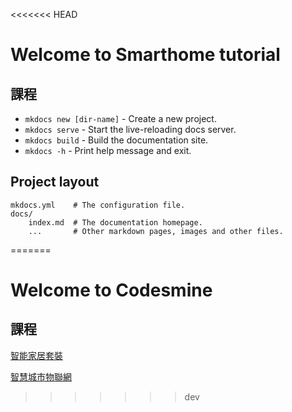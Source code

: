 <<<<<<< HEAD
# Welcome to Smarthome tutorial


## 課程


* `mkdocs new [dir-name]` - Create a new project.
* `mkdocs serve` - Start the live-reloading docs server.
* `mkdocs build` - Build the documentation site.
* `mkdocs -h` - Print help message and exit.

## Project layout

    mkdocs.yml    # The configuration file.
    docs/
        index.md  # The documentation homepage.
        ...       # Other markdown pages, images and other files.
=======
# Welcome to Codesmine


## 課程
[智能家居套裝](smarthome/1.md)


[智慧城市物聯網](smartcity/1.md)
>>>>>>> dev

